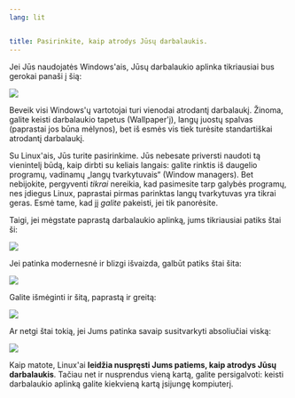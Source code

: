 ```yaml
---
lang: lit


title: Pasirinkite, kaip atrodys Jūsų darbalaukis.
---
```


Jei Jūs naudojatės Windows'ais, Jūsų darbalaukio aplinka tikriausiai bus gerokai panaši į šią:

<img src="Images/windows_vista.jpg" />

Beveik visi Windows'ų vartotojai turi vienodai atrodantį darbalaukį. Žinoma, galite keisti darbalaukio tapetus (Wallpaper'į), langų juostų spalvas (paprastai jos būna mėlynos), bet iš esmės vis tiek turėsite standartiškai atrodantį darbalaukį.

Su Linux'ais, Jūs turite pasirinkime. Jūs  nebesate priversti naudoti tą vienintelį būdą, kaip dirbti su keliais langais: galite rinktis iš daugelio programų, vadinamų „langų tvarkytuvais“ (Window managers). Bet nebijokite, pergyventi <i>tikrai</i> nereikia, kad pasimesite tarp galybės programų, nes įdiegus Linux, paprastai pirmas parinktas langų tvarkytuvas yra tikrai geras. Esmė tame, kad jį <i>galite</i> pakeisti, jei tik panorėsite.

Taigi, jei mėgstate paprastą darbalaukio aplinką, jums tikriausiai patiks štai ši:

<img src="Images/ubuntu.jpg"/>

Jei patinka modernesnė ir blizgi išvaizda, galbūt patiks štai šita:

<img src="Images/kde.png" />

Galite išmėginti ir šitą, paprastą ir greitą:

<img src="Images/xfce.jpg" />

Ar netgi štai tokią, jei Jums patinka savaip susitvarkyti absoliučiai viską:

<img src="Images/wm.jpg" />

Kaip matote, Linux'ai <b>leidžia nuspręsti Jums patiems, kaip atrodys Jūsų darbalaukis</b>. Tačiau net ir nusprendus vieną kartą, galite persigalvoti: keisti darbalaukio aplinką galite kiekvieną kartą įsijungę kompiuterį.




